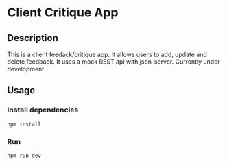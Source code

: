 # Client Critique App

## Description
This is a client feedack/critique app. It allows users to add, update and delete feedback. It uses a mock REST api with json-server. Currently under development.

## Usage
### Install dependencies
```
npm install
```

### Run
```
npm run dev
```

